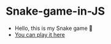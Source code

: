 # Snake-game-in-JS
* Hello, this is my Snake game :snake:
* [You can play it here](https://www.martinkiko.com/wp-content/uploads/2021/11/snakeweb/index.html)
